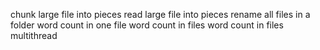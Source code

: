 chunk large file into pieces
read large file into pieces
rename all files in a folder
word count in one file
word count in files
word count in files multithread